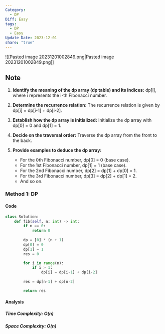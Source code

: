 ```yaml
---
Category:
  - DP
Diff: Easy
tags:
  - DP
  - Easy
Update Date: 2023-12-01
share: "true"
---
```


![[Pasted image 20231201002849.png|Pasted image 20231201002849.png]]
## Note
1. **Identify the meaning of the dp array (dp table) and its indices:** dp[i], where i represents the i-th Fibonacci number.
    
2. **Determine the recurrence relation:** The recurrence relation is given by dp[i] = dp[i-1] + dp[i-2].
    
3. **Establish how the dp array is initialized:** Initialize the dp array with dp[0] = 0 and dp[1] = 1.
    
4. **Decide on the traversal order:** Traverse the dp array from the front to the back.
    
5. **Provide examples to deduce the dp array:**
    
    - For the 0th Fibonacci number, dp[0] = 0 (base case).
    - For the 1st Fibonacci number, dp[1] = 1 (base case).
    - For the 2nd Fibonacci number, dp[2] = dp[1] + dp[0] = 1.
    - For the 3rd Fibonacci number, dp[3] = dp[2] + dp[1] = 2.
    - And so on.
### Method 1: DP

#### Code
```python
class Solution:
    def fib(self, n: int) -> int:
        if n == 0:
            return 0
            
        dp = [0] * (n + 1)
        dp[0] = 0
        dp[1] = 1
        res = 0

        for i in range(n):
            if i > 1:
                dp[i] = dp[i-1] + dp[i-2]
            
        res = dp[n-1] + dp[n-2]

        return res
```
#### Analysis
##### Time Complexity: $O(n)$
##### Space Complexity: $O(n)$


